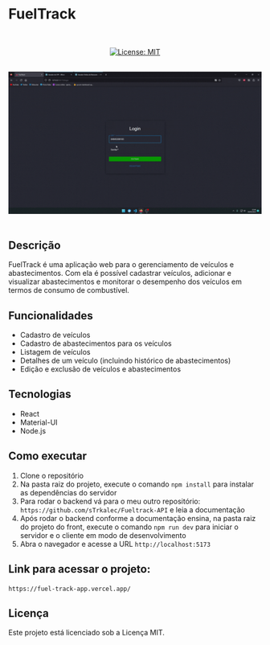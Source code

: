 # FuelTrack

<br/>

<div align="center">

  [![License: MIT](https://img.shields.io/badge/License-MIT-yellow.svg)](https://opensource.org/licenses/MIT)

</div>

<br>
<div align="center">
  <img src='./public/te.gif'>
</div>
<br>



## Descrição

FuelTrack é uma aplicação web para o gerenciamento de veículos e abastecimentos. Com ela é possível cadastrar veículos, adicionar e visualizar abastecimentos e monitorar o desempenho dos veículos em termos de consumo de combustível.

## Funcionalidades

- Cadastro de veículos
- Cadastro de abastecimentos para os veículos
- Listagem de veículos
- Detalhes de um veículo (incluindo histórico de abastecimentos)
- Edição e exclusão de veículos e abastecimentos

## Tecnologias

- React
- Material-UI
- Node.js

## Como executar

1. Clone o repositório
2. Na pasta raiz do projeto, execute o comando `npm install` para instalar as dependências do servidor
3. Para rodar o backend vá para o meu outro repositório: `https://github.com/sTrkalec/Fueltrack-API` e leia a documentação
4. Após rodar o backend conforme a documentação ensina, na pasta raiz do projeto do front, execute o comando `npm run dev` para iniciar o servidor e o cliente em modo de desenvolvimento
5. Abra o navegador e acesse a URL `http://localhost:5173`

## Link para acessar o projeto:
```
https://fuel-track-app.vercel.app/
```


## Licença

Este projeto está licenciado sob a Licença MIT.
